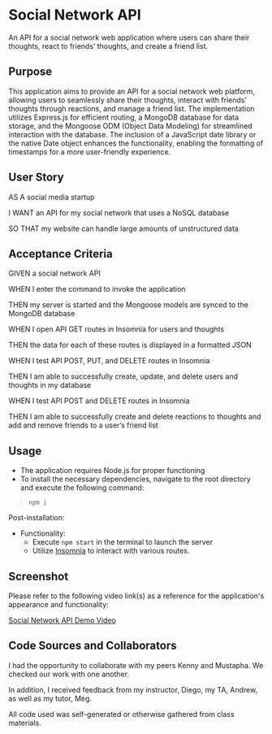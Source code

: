 # Social Network API
An API for a social network web application where users can share their thoughts, react to friends’ thoughts, and create a friend list.

## Purpose
This application aims to provide an API for a social network web platform, allowing users to seamlessly share their thoughts, interact with friends' thoughts through reactions, and manage a friend list. The implementation utilizes Express.js for efficient routing, a MongoDB database for data storage, and the Mongoose ODM (Object Data Modeling) for streamlined interaction with the database. The inclusion of a JavaScript date library or the native Date object enhances the functionality, enabling the formatting of timestamps for a more user-friendly experience.

## User Story

AS A social media startup

I WANT an API for my social network that uses a NoSQL database

SO THAT my website can handle large amounts of unstructured data

## Acceptance Criteria

GIVEN a social network API

WHEN I enter the command to invoke the application

THEN my server is started and the Mongoose models are synced to the MongoDB database

WHEN I open API GET routes in Insomnia for users and thoughts

THEN the data for each of these routes is displayed in a formatted JSON

WHEN I test API POST, PUT, and DELETE routes in Insomnia

THEN I am able to successfully create, update, and delete users and thoughts in my database

WHEN I test API POST and DELETE routes in Insomnia

THEN I am able to successfully create and delete reactions to thoughts and add and remove friends to a user’s friend list

## Usage
- The application requires Node.js for proper functioning
- To install the necessary dependencies, navigate to the root directory and execute the following command:
>    `npm i`

Post-installation:
- Functionality:
    - Execute `npm start` in the terminal to launch the server
    - Utilize [Insomnia](https://insomnia.rest/download) to interact with various routes.

## Screenshot
Please refer to the following video link(s) as a reference for the application's appearance and functionality:

[Social Network API Demo Video](https://app.screencastify.com/v3/watch/u8nlVNxpqUbxSRWnWWLU) <br/>

## Code Sources and Collaborators
I had the opportunity to collaborate with my peers Kenny and Mustapha. We checked our work with one another.

In addition, I received feedback from my instructor, Diego, my TA, Andrew, as well as my tutor, Meg.

All code used was self-generated or otherwise gathered from class materials.